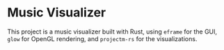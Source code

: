 # Music Visualizer

This project is a music visualizer built with Rust, using `eframe` for the GUI, `glow` for OpenGL rendering, and `projectm-rs` for the visualizations.
